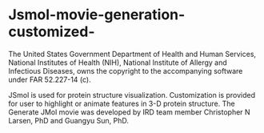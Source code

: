 # Jsmol-movie-generation-customized-

The United States Government Department of Health and Human Services, National Institutes of Health (NIH), National Institute of Allergy and Infectious Diseases, owns the copyright to the accompanying software under FAR 52.227-14 (c).

JSmol is used for protein structure visualization. Customization is provided for user to highlight or animate features in 3-D protein structure. The Generate JMol movie was developed by IRD team member Christopher N Larsen, PhD and Guangyu Sun, PhD.
